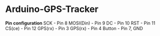 # Arduino-GPS-Tracker

<b> Pin configuration </b>
SCK  - Pin 8
MOSI(Din) - Pin 9
DC   - Pin 10
RST  - Pin 11
CS(ce)   - Pin 12
GPS(rx) - Pin 3
GPS(rx) - Pin 4
Button - Pin 7, GND
